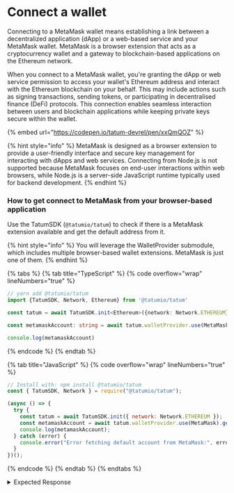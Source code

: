 # Connect a wallet

Connecting to a MetaMask wallet means establishing a link between a decentralized application (dApp) or a web-based service and your MetaMask wallet. MetaMask is a browser extension that acts as a cryptocurrency wallet and a gateway to blockchain-based applications on the Ethereum network.

When you connect to a MetaMask wallet, you're granting the dApp or web service permission to access your wallet's Ethereum address and interact with the Ethereum blockchain on your behalf. This may include actions such as signing transactions, sending tokens, or participating in decentralised finance (DeFi) protocols. This connection enables seamless interaction between users and blockchain applications while keeping private keys secure within the wallet.

{% embed url="https://codepen.io/tatum-devrel/pen/xxQmQOZ" %}

{% hint style="info" %}
MetaMask is designed as a browser extension to provide a user-friendly interface and secure key management for interacting with dApps and web services. Connecting from Node.js is not supported because MetaMask focuses on end-user interactions within web browsers, while Node.js is a server-side JavaScript runtime typically used for backend development.
{% endhint %}

### How to get connect to MetaMask from your browser-based application

Use the TatumSDK (`@tatumio/tatum`) to check if there is a MetaMask extension available and get the default address from it.

{% hint style="info" %}
You will leverage the WalletProvider submodule, which includes multiple browser-based wallet extensions. MetaMask is just one of them.
{% endhint %}

{% tabs %}
{% tab title="TypeScript" %}
{% code overflow="wrap" lineNumbers="true" %}
```typescript
// yarn add @tatumio/tatum
import {TatumSDK, Network, Ethereum} from '@tatumio/tatum'

const tatum = await TatumSDK.init<Ethereum>({network: Network.ETHEREUM})

const metamaskAccount: string = await tatum.walletProvider.use(MetaMask).getWallet();

console.log(metamaskAccount)
```
{% endcode %}
{% endtab %}

{% tab title="JavaScript" %}
{% code overflow="wrap" lineNumbers="true" %}
```javascript
// Install with: npm install @tatumio/tatum
const { TatumSDK, Network } = require("@tatumio/tatum");

(async () => {
  try {
    const tatum = await TatumSDK.init({ network: Network.ETHEREUM });
    const metamaskAccount = await tatum.walletProvider.use(MetaMask).getWallet();
    console.log(metamaskAccount);
  } catch (error) {
    console.error("Error fetching default account from MetaMask:", error);
  }
})();
```
{% endcode %}
{% endtab %}
{% endtabs %}

<details>

<summary>Expected Response</summary>

```json5
0xF64E82131BE01618487Da5142fc9d289cbb60E9d
```

</details>
